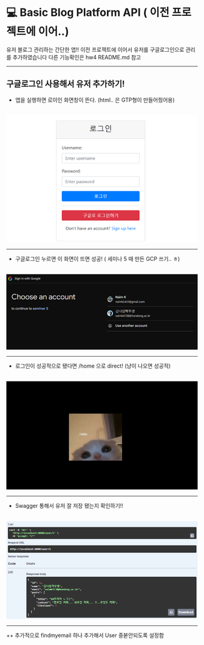 # 💻 Basic Blog Platform API ( 이전 프로젝트에 이어..)
유저 블로그 관리하는 간단한 앱!! 이전 프로젝트에 이어서 유저를 구글로그인으로 관리를 추가하였습니다 다른 기능확인은 hw4 README.md 참고

---

## **구글로그인 사용해서 유저 추가하기!**

- 앱을 실행하면 로이인 화면창이 뜬다. (html.. 은 GTP형이 만들어줬어용)
<br/><br/>
<img src="image-1.png" alt="Image" width="800px"/>

---

- 구글로그인 누르면 이 화면이 뜨면 성공! ( 세미나 5 때 만든 GCP 쓰기.. ㅎ)<br/><br/>
<img src="image-2.png" alt="Image" width="800px"/>

---


- 로그인이 성공적으로 됐다면 /home 으로 direct!  (냥이 나오면 성공적)
<br/><br/>
<img src="image-5.png" alt="Image" width=800px/>

---


- Swagger 통해서 유저 잘 저장 됐는지 확인하기!!
<br/><br/>
<img src="image-3.png" alt="Image" width=800px/>


---

++ 추가적으로 findmyemail 하나 추가해서 User 중볻안되도록 설정함
